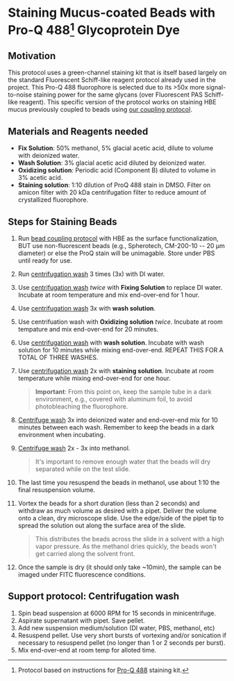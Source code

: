 # Staining Mucus-coated Beads with Pro-Q 488[^1] Glycoprotein Dye

## Motivation

This protocol uses a green-channel staining kit that is itself based largely on the standard Fluorescent Schiff-like reagent protocol already used in the project. This Pro-Q 488 fluorophore is selected due to its >50x more signal-to-noise staining power for the same glycans (over Fluorescent PAS Schiff-like reagent). This specific version of the protocol works on staining HBE mucus previously coupled to beads using [our coupling protocol](./beads_surfacemodify.md).

## Materials and Reagents needed

- **Fix Solution**: 50% methanol, 5% glacial acetic acid, dilute to volume with deionized water.
- **Wash Solution**: 3% glacial acetic acid diluted by deionized water.
- **Oxidizing solution**: Periodic acid (Component B) diluted to volume in 3% acetic acid.
- **Staining solution**: 1:10 dilution of ProQ 488 stain in DMSO. Filter on amicon filter with 20 kDa centrifugation filter to reduce amount of crystallized fluorophore.

## Steps for Staining Beads

1. Run [bead coupling protocol](./beads_surfacemodify.md) with HBE as the surface functionalization, BUT use non-fluorescent beads (e.g., Spherotech, CM-200-10 -- 20 µm diameter) or else the ProQ stain will be unimagable. Store under PBS until ready for use.

2. Run [centrifugation wash](#centwash) 3 times (3x) with DI water.

3. Use [centrifugation wash](#centwash) _twice_ with **Fixing Solution** to replace DI water. Incubate at room temperature and mix end-over-end for 1 hour.

4. Use [centrifugation wash](#centwash) 3x with **wash solution**.

5. Use centrifuation wash with **Oxidizing solution** _twice_. Incubate at room tempature and mix end-over-end for 20 minutes.

6. Use [centrifugation wash](#centwash) with **wash solution**. Incubate with wash solution for 10 minutes while mixing end-over-end. REPEAT THIS FOR A TOTAL OF THREE WASHES.

7. Use [centrifugation wash](#centwash) 2x with **staining solution**. Incubate at room temperature while mixing end-over-end for one hour.

   > **Important**: From this point on, keep the sample tube in a dark environment, e.g., covered with aluminum foil, to avoid photobleaching the fluorophore.

8. [Centrifuge wash](#centwash) 3x into deionized water and end-over-end mix for 10 minutes between each wash. Remember to keep the beads in a dark environment when incubating.

9. [Centrifuge wash](#centwash) 2x - 3x into methanol.

    > It's important to remove enough water that the beads will dry separated while on the test slide.

10. The last time you resuspend the beads in methanol, use about 1:10 the final resuspension volume.

11. Vortex the beads for a short duration (less than 2 seconds) and withdraw as much volume as desired with a pipet. Deliver the volume onto a clean, dry microscope slide. Use the edge/side of the pipet tip to spread the solution out along the surface area of the slide.

    > This distributes the beads across the slide in a solvent with a high vapor pressure. As the methanol dries quickly, the beads won't get carried along the solvent front.

12. Once the sample is dry (it should only take ~10min), the sample can be imaged under FITC fluorescence conditions.

[^1]: Protocol based on instructions for [Pro-Q 488](https://www.thermofisher.com/order/catalog/product/P21875) staining kit.

## <a id="centwash"> Support protocol: Centrifugation wash</a>

1. Spin bead suspension at 6000 RPM for 15 seconds in minicentrifuge.
2. Aspirate supernatant with pipet. Save pellet.
3. Add new suspension medium/solution (DI water, PBS, methanol, etc)
4. Resuspend pellet. Use very short bursts of vortexing and/or sonication if necessary to resuspend pellet (no longer than 1 or 2 seconds per burst).
5. Mix end-over-end at room temp for alloted time.
